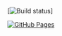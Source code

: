 

[![Build status](https://ci.appveyor.com/api/projects/status/OlegKumachev/eventprocessing?svg=true)]


[![GitHub Pages](https://img.shields.io/badge/GitHub_Pages-Link-blue)](https://olegkumachev.github.io/EventProcessing/)
